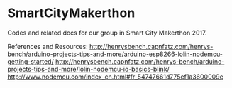 # SmartCityMakerthon

Codes and related docs for our group in Smart City Makerthon 2017.



References and Resources:
http://henrysbench.capnfatz.com/henrys-bench/arduino-projects-tips-and-more/arduino-esp8266-lolin-nodemcu-getting-started/
http://henrysbench.capnfatz.com/henrys-bench/arduino-projects-tips-and-more/lolin-nodemcu-io-basics-blink/
http://www.nodemcu.com/index_cn.html#fr_54747661d775ef1a3600009e